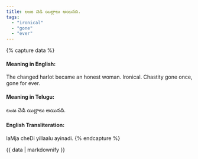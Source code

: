 ```yaml
---
title: లంజ చెడి యిల్లాలు అయినది.
tags:
  - "ironical"
  - "gone"
  - "ever"
---
```


{% capture data %}
#### Meaning in English:
The changed harlot became an honest woman.
Ironical.
Chastity gone once, gone for ever.

#### Meaning in Telugu:
లంజ చెడి యిల్లాలు అయినది.

#### English Transliteration:
laMja cheDi yillaalu ayinadi.
{% endcapture %}

{{ data | markdownify }}

